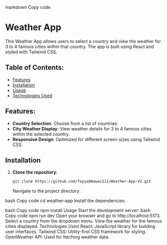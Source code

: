 markdown
Copy code

# Weather App

This Weather App allows users to select a country and view the weather for 3 to 4 famous cities within that country. The app is built using React and styled with Tailwind CSS.

## Table of Contents:

- [Features](#features)
- [Installation](#installation)
- [Usage](#usage)
- [Technologies Used](#technologies-used)

## Features:

- **Country Selection**: Choose from a list of countries.
- **City Weather Display**: View weather details for 3 to 4 famous cities within the selected country.
- **Responsive Design**: Optimized for different screen sizes using Tailwind CSS.

## Installation

1. **Clone the repository**:
   ```bash
   git clone https://github.com/TayyabNawaz111/Weather-App-V2.git
   ```
   Navigate to the project directory:

bash
Copy code
cd weather-app
Install the dependencies:

bash
Copy code
npm install
Usage
Start the development server:
bash
Copy code
npm run dev
Open your browser and go to http://localhost:5173.
Select a country from the dropdown menu.
View the weather for the famous cities displayed.
Technologies Used
React: JavaScript library for building user interfaces.
Tailwind CSS: Utility-first CSS framework for styling.
OpenWeather API: Used for fetching weather data.
